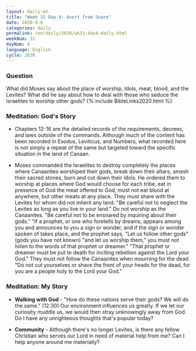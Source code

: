 ```yaml
---
layout: daily-en
title: "Week 31 Day 4: Avert from Snare"
date: 2020-8-6 
categories: daily
permalink: /en/daily/2020/wk31-day4-daily.html
weekNum: 31
dayNum: 4
language: English
cycle: 2020
---
```

### Question     
What did Moses say about the place of worship, Idols, meat, blood, and the Levites? What did he say about how to deal with those who seduce the Israelites to worship other gods?
{% include BibleLinks2020.html %} 

### Meditation: God's Story   
+ Chapters 12-16 are the detailed records of the requirements, decrees, and laws outside of the commands. Although much of the content has been recorded in Exodus, Leviticus, and Numbers, what recorded here is not simply a repeat of the same but targeted toward the specific situation in the land of Canaan. 

+ Moses commanded the Israelites to destroy completely the places where Canaanites worshiped their gods, break down their altars, smash their sacred stones, burn and cut down their idols. He ordered them to worship at places where God would choose for each tribe, eat in presence of God the meat offered to God, must not eat blood at anywhere, but other meats at any place. They must share with the Levites for whom did not inherit any land. "Be careful not to neglect the Levites as long as you live in your land." Do not worship as the Canaanites. "Be careful not to be ensnared by inquiring about their gods." "If a prophet, or one who foretells by dreams, appears among you and announces to you a sign or wonder, and if the sign or wonder spoken of takes place, and the prophet says, "Let us follow other gods" (gods you have not known) "and let us worship them," you must not listen to the words of that prophet or dreamer." "That prophet or dreamer must be put to death for inciting rebellion against the Lord your God." They must not follow the Canaanites when mourning for the dead. "Do not cut yourselves or shave the front of your heads for the dead, for you are a people holy to the Lord your God." 

### Meditation: My Story   
+ **Walking with God** - "How do these nations serve their gods? We will do the same." (12:30) Our environment influences us greatly. If we let our curiosity muddle us, we would then stray unknowingly away from God. Do I have any unrighteous thoughts that's popular today?  

+ **Community** - Although there's no longer Levites, is there any fellow Christian who serves our Lord in need of material help from me? Can I help anyone around me materially? 
